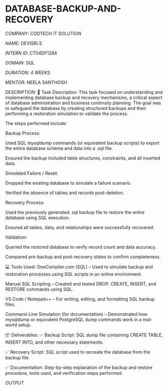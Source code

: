 # DATABASE-BACKUP-AND-RECOVERY

*COMPANY*: CODTECH IT SOLUTION

*NAME*: DEVISRI.S

*INTERN ID*: CT04DF1284

*DOMAIN*: SQL

*DURATION*: 4 WEEKS

*MENTOR*: NEELA SANTHOSH

*DESCRIPTION*: 📝 Task Description:
This task focused on understanding and implementing database backup and recovery mechanisms, a critical aspect of database administration and business continuity planning. The goal was to safeguard the database by creating structured backups and then performing a restoration simulation to validate the process.

The steps performed include:

Backup Process:

Used SQL mysqldump commands (or equivalent backup scripts) to export the entire database schema and data into a .sql file.

Ensured the backup included table structures, constraints, and all inserted data.

Simulated Failure / Reset:

Dropped the existing database to simulate a failure scenario.

Verified the absence of tables and records post-deletion.

Recovery Process:

Used the previously generated .sql backup file to restore the entire database using SQL execution.

Ensured all tables, data, and relationships were successfully recovered.

Validation:

Queried the restored database to verify record count and data accuracy.

Compared pre-backup and post-recovery states to confirm completeness.

💻 Tools Used:
OneCompiler.com (SQL) – Used to simulate backup and restoration processes using SQL scripts in an online environment.

Manual SQL Scripting – Created and tested DROP, CREATE, INSERT, and RESTORE commands using SQL.

VS Code / Notepad++ – For writing, editing, and formatting SQL backup files.

Command-Line Simulation (for documentation) – Demonstrated how mysqldump or equivalent PostgreSQL dump commands work in a real-world setup.

📦 Deliverables:
✅ Backup Script:
SQL dump file containing CREATE TABLE, INSERT INTO, and other necessary statements.

✅ Recovery Script:
SQL script used to recreate the database from the backup file.

✅ Documentation:
Step-by-step explanation of the backup and restore procedure, tools used, and verification steps performed.

*OUTPUT*
